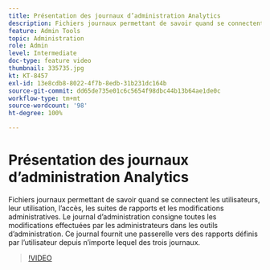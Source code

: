 ```yaml
---
title: Présentation des journaux d’administration Analytics
description: Fichiers journaux permettant de savoir quand se connectent les utilisateurs, leur utilisation, l’accès, les suites de rapports et les modifications administratives. Le journal d’administration consigne toutes les modifications effectuées par les administrateurs dans les outils d’administration. Ce journal fournit une passerelle vers des rapports définis par l’utilisateur depuis n’importe lequel des trois journaux.
feature: Admin Tools
topic: Administration
role: Admin
level: Intermediate
doc-type: feature video
thumbnail: 335735.jpg
kt: KT-8457
exl-id: 13e8cdb8-8022-4f7b-8edb-31b231dc164b
source-git-commit: dd65de735e01c6c5654f98dbc44b13b64ae1de0c
workflow-type: tm+mt
source-wordcount: '98'
ht-degree: 100%

---
```


# Présentation des journaux d’administration Analytics

Fichiers journaux permettant de savoir quand se connectent les utilisateurs, leur utilisation, l’accès, les suites de rapports et les modifications administratives. Le journal d’administration consigne toutes les modifications effectuées par les administrateurs dans les outils d’administration. Ce journal fournit une passerelle vers des rapports définis par l’utilisateur depuis n’importe lequel des trois journaux.


>[!VIDEO](https://video.tv.adobe.com/v/3418523/?quality=12&learn=on&captions=fre_fr)
